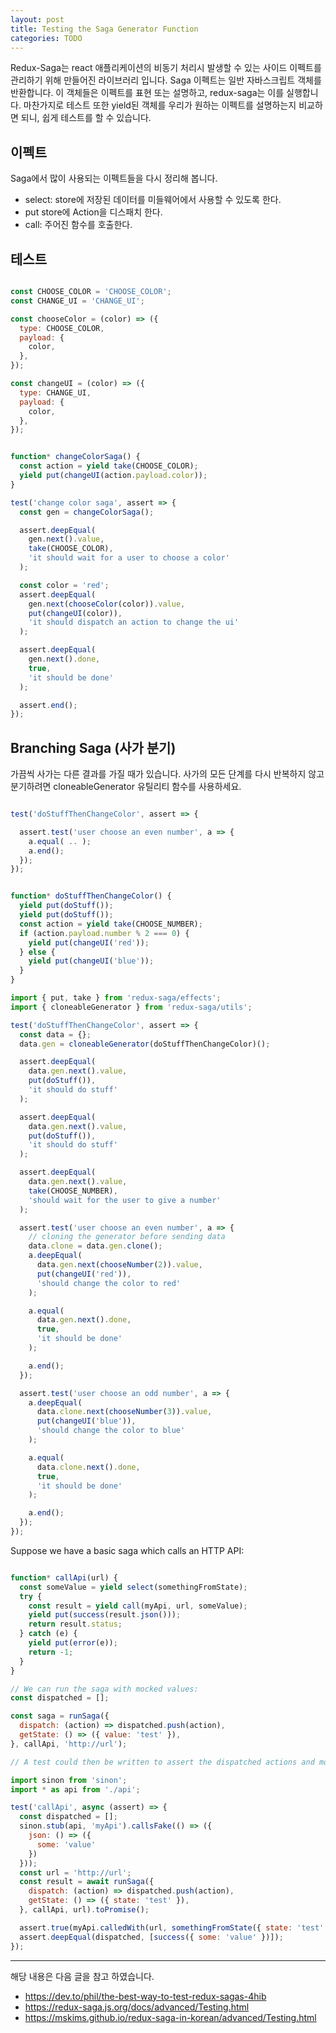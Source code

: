 ```yaml
---
layout: post
title: Testing the Saga Generator Function
categories: TODO
---
```



Redux-Saga는 react 애플리케이션의 비동기 처리시 발생할 수 있는 사이드 이펙트를 관리하기 위해 만들어진 라이브러리 입니다. Saga 이펙트는 일반 자바스크립트 객체를 반환합니다. 이 객체들은 이펙트를 표현 또는 설명하고, redux-saga는 이를 실행합니다. 마찬가지로 테스트 또한 yield된 객체를 우리가 원하는 이펙트를 설명하는지 비교하면 되니, 쉽게 테스트를 할 수 있습니다.



## 이펙트
Saga에서 많이 사용되는 이펙트들을 다시 정리해 봅니다.

- select: store에 저장된 데이터를 미들웨어에서 사용할 수 있도록 한다.
- put store에 Action을 디스패치 한다.
- call: 주어진 함수를 호출한다. 

## 테스트 


```js

const CHOOSE_COLOR = 'CHOOSE_COLOR';
const CHANGE_UI = 'CHANGE_UI';

const chooseColor = (color) => ({
  type: CHOOSE_COLOR,
  payload: {
    color,
  },
});

const changeUI = (color) => ({
  type: CHANGE_UI,
  payload: {
    color,
  },
});


function* changeColorSaga() {
  const action = yield take(CHOOSE_COLOR);
  yield put(changeUI(action.payload.color));
}

test('change color saga', assert => {
  const gen = changeColorSaga();

  assert.deepEqual(
    gen.next().value,
    take(CHOOSE_COLOR),
    'it should wait for a user to choose a color'
  );

  const color = 'red';
  assert.deepEqual(
    gen.next(chooseColor(color)).value,
    put(changeUI(color)),
    'it should dispatch an action to change the ui'
  );

  assert.deepEqual(
    gen.next().done,
    true,
    'it should be done'
  );

  assert.end();
});

```


## Branching Saga (사가 분기)
가끔씩 사가는 다른 결과를 가질 때가 있습니다. 사가의 모든 단계를 다시 반복하지 않고 분기하려면 cloneableGenerator 유틸리티 함수를 사용하세요.

```js

test('doStuffThenChangeColor', assert => {

  assert.test('user choose an even number', a => {
    a.equal( .. );
    a.end();
  });
});

```


```js

function* doStuffThenChangeColor() {
  yield put(doStuff());
  yield put(doStuff());
  const action = yield take(CHOOSE_NUMBER);
  if (action.payload.number % 2 === 0) {
    yield put(changeUI('red'));
  } else {
    yield put(changeUI('blue'));
  }
}

import { put, take } from 'redux-saga/effects';
import { cloneableGenerator } from 'redux-saga/utils';

test('doStuffThenChangeColor', assert => {
  const data = {};
  data.gen = cloneableGenerator(doStuffThenChangeColor)();

  assert.deepEqual(
    data.gen.next().value,
    put(doStuff()),
    'it should do stuff'
  );

  assert.deepEqual(
    data.gen.next().value,
    put(doStuff()),
    'it should do stuff'
  );

  assert.deepEqual(
    data.gen.next().value,
    take(CHOOSE_NUMBER),
    'should wait for the user to give a number'
  );

  assert.test('user choose an even number', a => {
    // cloning the generator before sending data
    data.clone = data.gen.clone();
    a.deepEqual(
      data.gen.next(chooseNumber(2)).value,
      put(changeUI('red')),
      'should change the color to red'
    );

    a.equal(
      data.gen.next().done,
      true,
      'it should be done'
    );

    a.end();
  });

  assert.test('user choose an odd number', a => {
    a.deepEqual(
      data.clone.next(chooseNumber(3)).value,
      put(changeUI('blue')),
      'should change the color to blue'
    );

    a.equal(
      data.clone.next().done,
      true,
      'it should be done'
    );

    a.end();
  });
});
```


Suppose we have a basic saga which calls an HTTP API:


```js

function* callApi(url) {
  const someValue = yield select(somethingFromState);
  try {
    const result = yield call(myApi, url, someValue);
    yield put(success(result.json()));
    return result.status;
  } catch (e) {
    yield put(error(e));
    return -1;
  }
}

// We can run the saga with mocked values:
const dispatched = [];

const saga = runSaga({
  dispatch: (action) => dispatched.push(action),
  getState: () => ({ value: 'test' }),
}, callApi, 'http://url');

// A test could then be written to assert the dispatched actions and mock calls:

import sinon from 'sinon';
import * as api from './api';

test('callApi', async (assert) => {
  const dispatched = [];
  sinon.stub(api, 'myApi').callsFake(() => ({
    json: () => ({
      some: 'value'
    })
  }));
  const url = 'http://url';
  const result = await runSaga({
    dispatch: (action) => dispatched.push(action),
    getState: () => ({ state: 'test' }),
  }, callApi, url).toPromise();

  assert.true(myApi.calledWith(url, somethingFromState({ state: 'test' })));
  assert.deepEqual(dispatched, [success({ some: 'value' })]);
});
```















----
해당 내용은 다음 글을 참고 하였습니다.
- https://dev.to/phil/the-best-way-to-test-redux-sagas-4hib
- https://redux-saga.js.org/docs/advanced/Testing.html
- https://mskims.github.io/redux-saga-in-korean/advanced/Testing.html
